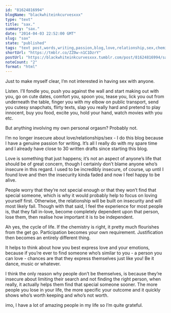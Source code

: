 ```yaml
---
id: "81624816994"
blogName: "blackwhiteinkcurvesxxx"
type: "text"
title: "sax."
summary: "sax."
date: "2014-04-03 22:52:00 GMT"
slug: "sax"
state: "published"
tags: "text post,words,writing,passion,blog,love,relationship,sex,chemistry,tease,flirt"
shortUrl: "https://tmblr.co/ZZ0w-n1C1DzrY"
postUrl: "https://blackwhiteinkcurvesxxx.tumblr.com/post/81624816994/sax"
noteCount: "2"
format: "html"
---
```


Just to make myself clear, I’m not interested in having sex with anyone.

Listen. I’ll fondle you, push you against the wall and start making out with you, go on cute dates, comfort you, spoon you, tease you, lick you out from underneath the table, finger you with my elbow on public transport, send you cutesy snapchats, flirty texts, slap you really hard and pretend to play innocent, buy you food, excite you, hold your hand, watch movies with you etc.

But anything involving my own personal orgasm? Probably not.

I’m no longer insecure about love/relationships/sex - I do this blog because I have a genuine passion for writing. It’s all I really do with my spare time and I already have close to 30 written drafts since starting this blog.

Love is something that just happens; it’s not an aspect of anyone’s life that should be of great concern, though I certainly don’t blame anyone who’s insecure in this regard. I used to be incredibly insecure, of course, up until I found love and then the insecurity kinda faded and now I feel happy to be alive.

People worry that they’re not special enough or that they won’t find that special someone, which is why it would probably help to focus on loving yourself first. Otherwise, the relationship will be built on insecurity and will most likely fail. Though with that said, I feel the experience for most people is, that they fall in-love, become completely dependent upon that person, lose them, then realise how important it is to be independent.

Ah yes, the cycle of life. If the chemistry is right, it pretty much flourishes from the get go. Participation becomes your own requirement. Justification then becomes an entirely different thing. 

It helps to think about how you best express love and your emotions, because if you’re ever to find someone who’s similar to you - a person you can love - chances are that they express themselves just like you! Be it dance, music or whatever.

I think the only reason why people don’t be themselves, is because they’re insecure about limiting their search and not finding the right person, when really, it actually helps them find that special someone sooner. The more people you lose in your life, the more specific your outcome and it quickly shows who’s worth keeping and who’s not worth. 

imo, I have a lot of amazing people in my life so I’m quite grateful.